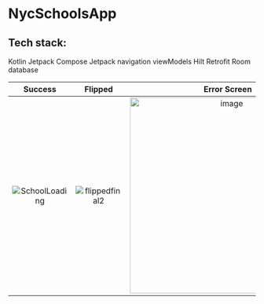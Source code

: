 # NycSchoolsApp

## Tech stack:
Kotlin 
Jetpack Compose
Jetpack navigation
viewModels
Hilt
Retrofit
Room database



| Success | Flipped | Error Screen |
|:-------:|:-------:|:------------:|
| ![SchoolLoading](https://user-images.githubusercontent.com/20831683/225838015-773d6207-48a8-4bb7-b448-dbde3143f560.gif) | ![flippedfinal2](https://user-images.githubusercontent.com/20831683/225839886-2fcd678d-4f09-4b65-9f78-568065e57809.gif) | <img width="399" alt="image" src="https://user-images.githubusercontent.com/20831683/225840259-a85ebcc9-304b-4b8f-a3b1-e5e290d12b72.png"> |


